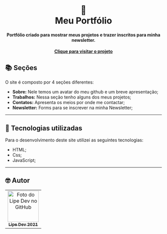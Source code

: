 <h1 align="center">
  📰<br>Meu Portfólio
</h1>

<h4 align="center">
  Portfólio criado para mostrar meus projetos e trazer inscritos para minha newsletter.
</h4>


<h4 align="center"><a href="https://lipedev.vercel.app/">Clique para visitar o projeto</a></h4>

## 📚 Seções
O site é composto por 4 seções diferentes:

- **Sobre:** Nele temos um avatar do meu github e um breve apresentação;
- **Trabalhos:** Nessa seção tenho alguns dos meus projetos;
- **Contatos:** Apresenta os meios por onde me contactar;
- **Newsletter:** Forms para se inscrever na minha Newsletter;

---

## 💼 Tecnologias utilizadas
Para o desenvolvimento deste site utilizei as seguintes tecnologias:

- HTML;
- Css;
- JavaScript;

---

## 🤓 Autor<br>
<table>
  <tr>
    <td align="center">
      <a href="https://github.com/fhuffner91e">
        <img src="https://github.com/fhuffner91.png" width="100px;" alt="Foto do Lipe Dev no GitHub"/><br>
        <sub>
          <b>Lipe Dev 2021</b>
        </sub>
      </a>
    </td>
  </tr>
</table>
